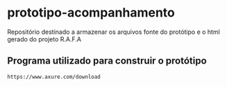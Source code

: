 # prototipo-acompanhamento

Repositório destinado a armazenar os arquivos fonte do protótipo e o html gerado do projeto R.A.F.A

## Programa utilizado para construir o protótipo

    https://www.axure.com/download